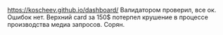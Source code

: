 https://koscheev.github.io/dashboard/
Валидатором проверил, все ок. Ошибок нет. Верхний card за 150$ потерпел крушение в процессе производства медиа запросов. Сорян.
